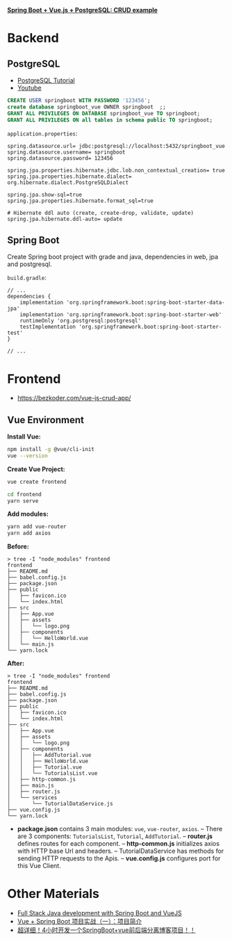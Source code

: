 **[Spring Boot + Vue.js + PostgreSQL: CRUD example](https://bezkoder.com/spring-boot-vue-js-postgresql/#Spring_Boot_Vuejs_PostgreSQL_CRUD_example)**

# Backend
## PostgreSQL
- [PostgreSQL Tutorial](https://www.postgresqltutorial.com/)
- [Youtube](https://youtu.be/qw--VYLpxG4)

``` sql
CREATE USER springboot WITH PASSWORD '123456';
create database springboot_vue OWNER springboot  ;;
GRANT ALL PRIVILEGES ON DATABASE springboot_vue TO springboot;
GRANT ALL PRIVILEGES ON all tables in schema public TO springboot;
```

`application.properties`:
```properties
spring.datasource.url= jdbc:postgresql://localhost:5432/springboot_vue
spring.datasource.username= springboot
spring.datasource.password= 123456

spring.jpa.properties.hibernate.jdbc.lob.non_contextual_creation= true
spring.jpa.properties.hibernate.dialect= org.hibernate.dialect.PostgreSQLDialect

spring.jpa.show-sql=true
spring.jpa.properties.hibernate.format_sql=true

# Hibernate ddl auto (create, create-drop, validate, update)
spring.jpa.hibernate.ddl-auto= update
```

## Spring Boot
Create Spring boot project with grade and java, dependencies in web, jpa and postgresql.

`build.gradle`:
```
// ...
dependencies {
	implementation 'org.springframework.boot:spring-boot-starter-data-jpa'
	implementation 'org.springframework.boot:spring-boot-starter-web'
	runtimeOnly 'org.postgresql:postgresql'
	testImplementation 'org.springframework.boot:spring-boot-starter-test'
}

// ...
```
# Frontend

- https://bezkoder.com/vue-js-crud-app/

## Vue Environment

**Install Vue:**
``` sh
npm install -g @vue/cli-init
vue --version
```

**Create Vue Project:**
``` sh
vue create frontend

cd frontend
yarn serve
``` 
**Add modules:**
``` sh
yarn add vue-router
yarn add axios
```

**Before:**

```
> tree -I "node_modules" frontend
frontend
├── README.md
├── babel.config.js
├── package.json
├── public
│   ├── favicon.ico
│   └── index.html
├── src
│   ├── App.vue
│   ├── assets
│   │   └── logo.png
│   ├── components
│   │   └── HelloWorld.vue
│   └── main.js
└── yarn.lock
```

**After:**

```
> tree -I "node_modules" frontend
frontend
├── README.md
├── babel.config.js
├── package.json
├── public
│   ├── favicon.ico
│   └── index.html
├── src
│   ├── App.vue
│   ├── assets
│   │   └── logo.png
│   ├── components
│   │   ├── AddTutorial.vue
│   │   ├── HelloWorld.vue
│   │   ├── Tutorial.vue
│   │   └── TutorialsList.vue
│   ├── http-common.js
│   ├── main.js
│   ├── router.js
│   └── services
│       └── TutorialDataService.js
├── vue.config.js
└── yarn.lock
```

- **package.json** contains 3 main modules: `vue`, `vue-router`, `axios`.
– There are 3 components: `TutorialsList`, `Tutorial`, `AddTutorial`.
– **router.js** defines routes for each component.
– **http-common.js** initializes axios with HTTP base Url and headers.
– TutorialDataService has methods for sending HTTP requests to the Apis.
– **vue.config.js** configures port for this Vue Client.

# Other Materials
- [Full Stack Java development with Spring Boot and VueJS](https://www.danvega.dev/blog/2021/01/22/full-stack-java-vue/)
- [Vue + Spring Boot 项目实战（一）：项目简介](https://blog.csdn.net/Neuf_Soleil/article/details/88925013)
- [超详细！4小时开发一个SpringBoot+vue前后端分离博客项目！！](https://juejin.cn/post/6844903823966732302)
